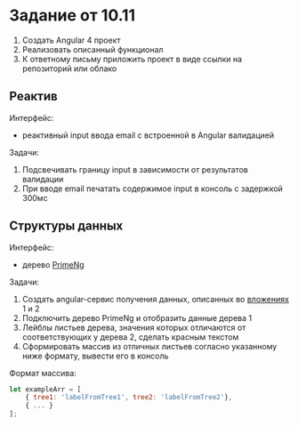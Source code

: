 # Задание от 10.11

1. Создать Angular 4 проект
1. Реализовать описанный функционал
1. К ответному письму приложить проект в виде ссылки на репозиторий или облако

## Реактив

Интерфейс:

- реактивный input ввода email с встроенной в Angular валидацией

Задачи:

1. Подсвечивать границу input в зависимости от результатов валидации
1. При вводе email печатать содержимое input в консоль с задержкой 300мс

## Структуры данных

Интерфейс:

- дерево [PrimeNg](https://www.primefaces.org/primeng/#/tree)

Задачи:

1. Создать angular-сервис получения данных, описанных во [вложениях](attachment) 1 и 2
1. Подключить дерево PrimeNg и отобразить данные дерева 1
1. Лейблы листьев дерева, значения которых отличаются от соответствующих у дерева 2, сделать красным текстом
1. Сформировать массив из отличных листьев согласно указанному ниже формату, вывести его в консоль

Формат массива:

```javascript
let exampleArr = [
	{ tree1: 'labelFromTree1', tree2: 'labelFromTree2'},
	{ ... }
];
```